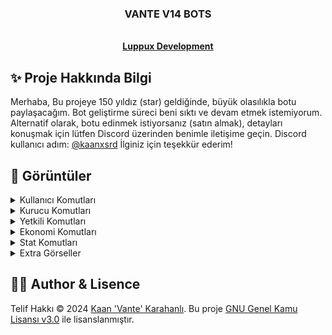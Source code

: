 <p align="center">
  <h3 align="center">VANTE V14 BOTS</h3>

  <p align="center">
    <br />
    <a href="https://discord.gg/luppux"><strong>Luppux Development</strong></a>
  </p>
</p>

## ✨ Proje Hakkında Bilgi
Merhaba, Bu projeye 150 yıldız (star) geldiğinde, büyük olasılıkla botu paylaşacağım. Bot geliştirme süreci beni sıktı ve devam etmek istemiyorum. Alternatif olarak, botu edinmek istiyorsanız (satın almak), detayları konuşmak için lütfen Discord üzerinden benimle iletişime geçin. Discord kullanıcı adım: [@kaanxsrd](https://discord.com/users/155545251866607616) İlginiz için teşekkür ederim!

## 🍭 Görüntüler

<details>
  <summary>Kullanıcı Komutları</summary>

| Komut                  | Resim                                                                                                  |
| ---------------------- | ------------------------------------------------------------------------------------------------------ |
| General Kategorisi | <img alt="image" src="https://github.com/vante-dev/Vante-Bots/assets/136744983/33259515-e6e9-4627-b466-714103a8cf88"> |
| Profil Komutu | <img alt="image" src="https://github.com/vante-dev/Vante-Bots/assets/136744983/e356cfd3-107a-4182-8a5b-c25cdd95c169"> |
| Kullanıcı Komutu | <img alt="image" src="https://github.com/vante-dev/Vante-Bots/assets/136744983/c8406188-a580-4ba9-a6ec-a699ffbcfce5"> |
| Ship Komutu | <img alt="image" src="https://github.com/vante-dev/Vante-Bots/assets/136744983/141c0439-e758-44f8-af0b-07112c97de1a"> |
</details>

<details>
  <summary>Kurucu Komutları</summary>
  
| Komut                  | Resim                                                                                                  |
| ---------------------- | ------------------------------------------------------------------------------------------------------ |
| Kurucu Kategorisi | <img alt="image" src="https://github.com/vante-dev/Vante-Bots/assets/136744983/6a2d86b6-ba28-4cb1-99c2-791178b582c2"> |
| Setup Komutu | <img alt="image" src="https://github.com/vante-dev/Vante-Bots/assets/136744983/605d5e06-46f4-47a2-86e9-946880f29063"> |
| Setup Komutu | <img alt="image" src="https://github.com/vante-dev/Vante-Bots/assets/136744983/77588816-103e-43e0-b80b-1b78d5fa6bb0"> |
| Leaderboard Komutu | <img alt="image" src="https://github.com/vante-dev/Vante-Bots/assets/136744983/2d7cb335-8af0-40cf-a832-06ac66710c4b"> |
| Örnek Leaderboard | <img alt="image" src="https://github.com/vante-dev/Vante-Bots/assets/136744983/d850af54-95c5-4a65-9021-41c11240dfda"> |
| Member Panel | <img alt="image" src="https://github.com/vante-dev/Vante-Bots/assets/136744983/6c162026-5e4d-482f-a6a9-ff22c3b1dae4"> |
| AI Regıster Panel | <img alt="image" src="https://github.com/vante-dev/Vante-Bots/assets/136744983/4d34fbb7-9a89-44a0-a50d-3aa0716db9c9"> |
| Role Panel | <img alt="image" src="https://github.com/vante-dev/Vante-Bots/assets/136744983/aad3d1a7-f2fd-472a-aa5d-5455c37cb809"> |
| Secretroom Panel | <img alt="image" src="https://github.com/vante-dev/Vante-Bots/assets/136744983/b601fcd1-c359-485e-aab5-ca6eb09e92e5"> |
| Kısayollar Panel | <img alt="image" src="https://github.com/vante-dev/Vante-Bots/assets/136744983/62374583-7f18-43df-848b-65fa785ad001"> |
| Tweet Panel | <img alt="image" src="https://github.com/vante-dev/Vante-Bots/assets/136744983/d71db41e-aefd-408b-bd14-dffcc8f52686"> |
</details>

<details>
  <summary>Yetkili Komutları</summary>

| Komut                  | Resim                                                                                                  |
| ---------------------- | ------------------------------------------------------------------------------------------------------ |
| Yetkili Kategorisi | <img alt="image" src="https://github.com/vante-dev/Vante-Bots/assets/136744983/961aef72-d792-489b-8d15-99e14af17774"> |
| Çekiliş Komutu | <img alt="image" src="https://github.com/vante-dev/Vante-Bots/assets/136744983/5fda9467-0db6-42d8-ab58-10b7ce02ac34"> |
| Say Komutu | <img alt="image" src="https://github.com/vante-dev/Vante-Bots/assets/136744983/d20a6804-b767-43cf-b3e0-a11ff923c18c"> |
</details>

<details>
  <summary>Ekonomi Komutları</summary>
  
| Komut                  | Resim                                                                                                  |
| ---------------------- | ------------------------------------------------------------------------------------------------------ |
| Ekonomi Kategorisi | <img alt="image" src="https://github.com/vante-dev/Vante-Bots/assets/136744983/b62ec314-115d-42cc-8ddb-bcf4b4230231"> |
| Blackjack Komutu | <img alt="image" src="https://github.com/vante-dev/Vante-Bots/assets/136744983/720791a7-c9d0-445d-bb02-722961723b26"> |
</details>

<details>
  <summary>Stat Komutları</summary>

| Komut                  | Resim                                                                                                  |
| ---------------------- | ------------------------------------------------------------------------------------------------------ |
| Stat Kategorisi | <img alt="image" src="https://github.com/vante-dev/Vante-Bots/assets/136744983/6bb990e0-4798-4617-88e6-9588a23bdc81"> |
| Detay Komutu | <img alt="image" src="https://github.com/vante-dev/Vante-Bots/assets/136744983/cd8fe935-4217-493a-9745-55089ee2a33e0"> |
| Stat Komutu | <img alt="image" src="https://github.com/vante-dev/Vante-Bots/assets/136744983/99a54911-a7c2-4e2d-ad31-17fdad193081"> |
| Stat Komutu | <img alt="image" src="https://github.com/vante-dev/Vante-Bots/assets/136744983/dbdc41ce-5aaa-4a87-b0ab-ab16aa0c43f9"> |
| Invite Komutu | <img alt="image" src="https://github.com/vante-dev/Vante-Bots/assets/136744983/b4c0efe2-2080-4a63-b01a-db8813f5e142"> |
| Invite Komutu | <img alt="image" src="https://github.com/vante-dev/Vante-Bots/assets/136744983/27942869-72d2-415a-87dd-0f073edeeedf"> |
| Invite Komutu | <img alt="image" src="https://github.com/vante-dev/Vante-Bots/assets/136744983/27942869-72d2-415a-87dd-0f073edeeedf"> |
| Top Komutu | <img alt="image" src="https://github.com/vante-dev/Vante-Bots/assets/136744983/4079ca42-6560-46bb-b1cc-019b8a66eb73"> |
| Level Komutu | <img alt="image" src="https://github.com/vante-dev/Vante-Bots/assets/136744983/6b0544d3-6f33-40c8-9d53-f9747f276db8"> |
| Level Komutu | <img alt="image" src="https://github.com/vante-dev/Vante-Bots/assets/136744983/26da1574-4c38-4d82-94d9-d203ee42b721"> |
| Sunucu Stat Komutu (BOT SAHIPLERINE OZEL) | <img alt="image" src="https://github.com/vante-dev/Vante-Bots/assets/136744983/4e305103-f0aa-482c-a316-728be22c714d"> |
</details>

<details>
  <summary>Extra Görseller</summary>

| Komut                  | Resim                                                                                                  |
| ---------------------- | ------------------------------------------------------------------------------------------------------ |
| Bot Yönetim Komutu | <img alt="image" src="https://github.com/vante-dev/Vante-Bots/assets/136744983/b41dc7ab-062b-4b37-8cae-2e6d6fe03001"> |
| Context Komutlalrı | <img alt="image" src="https://github.com/vante-dev/Vante-Bots/assets/136744983/6147cae2-b35e-47c6-9e93-6a41b413680b"> |
| Log Kanalları | <img alt="image" src="https://github.com/vante-dev/Vante-Bots/assets/136744983/95938210-575d-40fa-8a0b-30747c588bf1"> |

</details>




## 🐻‍❄️ Author & Lisence


Telif Hakkı © 2024 [Kaan 'Vante' Karahanlı](https://github.com/vante-dev). Bu proje [GNU Genel Kamu Lisansı v3.0](https://github.com/vante-dev/Vante-Bots/blob/main/LICENSE) ile lisanslanmıştır.

